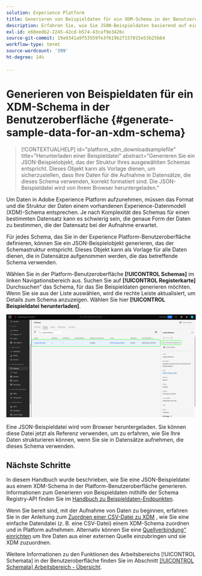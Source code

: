 ```yaml
---
solution: Experience Platform
title: Generieren von Beispieldaten für ein XDM-Schema in der Benutzeroberfläche
description: Erfahren Sie, wie Sie JSON-Beispieldaten basierend auf einem vorhandenen Schema in der Benutzeroberfläche von Adobe Experience Platform generieren.
exl-id: e60eedb2-2245-42cd-b574-43caf9e3426c
source-git-commit: 19a9341a9f53559fe3f619b2f157015e53b25b64
workflow-type: tm+mt
source-wordcount: '399'
ht-degree: 14%

---
```


# Generieren von Beispieldaten für ein XDM-Schema in der Benutzeroberfläche {#generate-sample-data-for-an-xdm-schema}

>[!CONTEXTUALHELP]
>id="platform_xdm_downloadsamplefile"
>title="Herunterladen einer Beispieldatei"
>abstract="Generieren Sie ein JSON-Beispielobjekt, das der Struktur Ihres ausgewählten Schemas entspricht. Dieses Objekt kann als Vorlage dienen, um sicherzustellen, dass Ihre Daten für die Aufnahme in Datensätze, die dieses Schema verwenden, korrekt formatiert sind. Die JSON-Beispieldatei wird von Ihrem Browser heruntergeladen."

Um Daten in Adobe Experience Platform aufzunehmen, müssen das Format und die Struktur der Daten einem vorhandenen Experience-Datenmodell (XDM)-Schema entsprechen. Je nach Komplexität des Schemas für einen bestimmten Datensatz kann es schwierig sein, die genaue Form der Daten zu bestimmen, die der Datensatz bei der Aufnahme erwartet.

Für jedes Schema, das Sie in der Experience Platform-Benutzeroberfläche definieren, können Sie ein JSON-Beispielobjekt generieren, das der Schemastruktur entspricht. Dieses Objekt kann als Vorlage für alle Daten dienen, die in Datensätze aufgenommen werden, die das betreffende Schema verwenden.

Wählen Sie in der Platform-Benutzeroberfläche **[!UICONTROL Schemas]** im linken Navigationsbereich aus. Suchen Sie auf **[!UICONTROL Registerkarte]** Durchsuchen“ das Schema, für das Sie Beispieldaten generieren möchten. Wenn Sie sie aus der Liste auswählen, wird die rechte Leiste aktualisiert, um Details zum Schema anzuzeigen. Wählen Sie hier **[!UICONTROL Beispieldatei herunterladen]**.

![Die Registerkarte „Durchsuchen“ des Arbeitsbereichs „Schemata“ mit einem ausgewählten Schema und hervorgehobener Option „Beispieldatei herunterladen“.](../images/ui/sample/sample-data.png)

Eine JSON-Beispieldatei wird vom Browser heruntergeladen. Sie können diese Datei jetzt als Referenz verwenden, um zu erfahren, wie Sie Ihre Daten strukturieren können, wenn Sie sie in Datensätze aufnehmen, die dieses Schema verwenden.

## Nächste Schritte

In diesem Handbuch wurde beschrieben, wie Sie eine JSON-Beispieldatei aus einem XDM-Schema in der Platform-Benutzeroberfläche generieren. Informationen zum Generieren von Beispieldaten mithilfe der Schema Registry-API finden Sie im [Handbuch zu Beispieldaten-Endpunkten](../api/sample-data.md).

Wenn Sie bereit sind, mit der Aufnahme von Daten zu beginnen, erfahren Sie in der Anleitung zum [Zuordnen einer CSV-Datei zu XDM](../../ingestion/tutorials/map-csv/overview.md) , wie Sie eine einfache Datendatei (z. B. eine CSV-Datei) einem XDM-Schema zuordnen und in Platform aufnehmen. Alternativ können Sie eine [Quellverbindung“ einrichten](../../sources/home.md) um Ihre Daten aus einer externen Quelle einzubringen und sie XDM zuzuordnen.

Weitere Informationen zu den Funktionen des Arbeitsbereichs [!UICONTROL Schemata] in der Benutzeroberfläche finden Sie im Abschnitt [[!UICONTROL Schemata] Arbeitsbereich - Übersicht](./overview.md).
